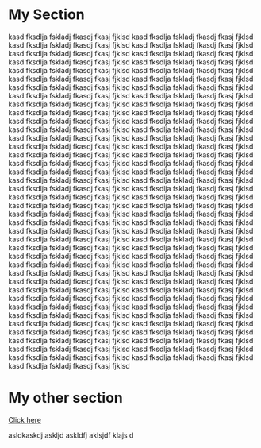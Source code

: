 # My Section
kasd fksdlja fskladj fkasdj fkasj fjklsd 
kasd fksdlja fskladj fkasdj fkasj fjklsd 
kasd fksdlja fskladj fkasdj fkasj fjklsd 
kasd fksdlja fskladj fkasdj fkasj fjklsd 
kasd fksdlja fskladj fkasdj fkasj fjklsd 
kasd fksdlja fskladj fkasdj fkasj fjklsd 
kasd fksdlja fskladj fkasdj fkasj fjklsd 
kasd fksdlja fskladj fkasdj fkasj fjklsd 
kasd fksdlja fskladj fkasdj fkasj fjklsd 
kasd fksdlja fskladj fkasdj fkasj fjklsd 
kasd fksdlja fskladj fkasdj fkasj fjklsd 
kasd fksdlja fskladj fkasdj fkasj fjklsd 
kasd fksdlja fskladj fkasdj fkasj fjklsd 
kasd fksdlja fskladj fkasdj fkasj fjklsd 
kasd fksdlja fskladj fkasdj fkasj fjklsd 
kasd fksdlja fskladj fkasdj fkasj fjklsd 
kasd fksdlja fskladj fkasdj fkasj fjklsd 
kasd fksdlja fskladj fkasdj fkasj fjklsd 
kasd fksdlja fskladj fkasdj fkasj fjklsd 
kasd fksdlja fskladj fkasdj fkasj fjklsd 
kasd fksdlja fskladj fkasdj fkasj fjklsd 
kasd fksdlja fskladj fkasdj fkasj fjklsd 
kasd fksdlja fskladj fkasdj fkasj fjklsd 
kasd fksdlja fskladj fkasdj fkasj fjklsd 
kasd fksdlja fskladj fkasdj fkasj fjklsd 
kasd fksdlja fskladj fkasdj fkasj fjklsd 
kasd fksdlja fskladj fkasdj fkasj fjklsd 
kasd fksdlja fskladj fkasdj fkasj fjklsd 
kasd fksdlja fskladj fkasdj fkasj fjklsd 
kasd fksdlja fskladj fkasdj fkasj fjklsd 
kasd fksdlja fskladj fkasdj fkasj fjklsd 
kasd fksdlja fskladj fkasdj fkasj fjklsd 
kasd fksdlja fskladj fkasdj fkasj fjklsd 
kasd fksdlja fskladj fkasdj fkasj fjklsd 
kasd fksdlja fskladj fkasdj fkasj fjklsd 
kasd fksdlja fskladj fkasdj fkasj fjklsd 
kasd fksdlja fskladj fkasdj fkasj fjklsd 
kasd fksdlja fskladj fkasdj fkasj fjklsd 
kasd fksdlja fskladj fkasdj fkasj fjklsd 
kasd fksdlja fskladj fkasdj fkasj fjklsd 
kasd fksdlja fskladj fkasdj fkasj fjklsd 
kasd fksdlja fskladj fkasdj fkasj fjklsd 
kasd fksdlja fskladj fkasdj fkasj fjklsd 
kasd fksdlja fskladj fkasdj fkasj fjklsd 
kasd fksdlja fskladj fkasdj fkasj fjklsd 
kasd fksdlja fskladj fkasdj fkasj fjklsd 
kasd fksdlja fskladj fkasdj fkasj fjklsd 
kasd fksdlja fskladj fkasdj fkasj fjklsd 
kasd fksdlja fskladj fkasdj fkasj fjklsd 
kasd fksdlja fskladj fkasdj fkasj fjklsd 
kasd fksdlja fskladj fkasdj fkasj fjklsd 
kasd fksdlja fskladj fkasdj fkasj fjklsd 
kasd fksdlja fskladj fkasdj fkasj fjklsd 
kasd fksdlja fskladj fkasdj fkasj fjklsd 
kasd fksdlja fskladj fkasdj fkasj fjklsd 
kasd fksdlja fskladj fkasdj fkasj fjklsd 
kasd fksdlja fskladj fkasdj fkasj fjklsd 
kasd fksdlja fskladj fkasdj fkasj fjklsd 
kasd fksdlja fskladj fkasdj fkasj fjklsd 
kasd fksdlja fskladj fkasdj fkasj fjklsd 
kasd fksdlja fskladj fkasdj fkasj fjklsd 
kasd fksdlja fskladj fkasdj fkasj fjklsd 
kasd fksdlja fskladj fkasdj fkasj fjklsd 
kasd fksdlja fskladj fkasdj fkasj fjklsd 
kasd fksdlja fskladj fkasdj fkasj fjklsd 
kasd fksdlja fskladj fkasdj fkasj fjklsd 
kasd fksdlja fskladj fkasdj fkasj fjklsd 
kasd fksdlja fskladj fkasdj fkasj fjklsd 
kasd fksdlja fskladj fkasdj fkasj fjklsd 
kasd fksdlja fskladj fkasdj fkasj fjklsd 
kasd fksdlja fskladj fkasdj fkasj fjklsd 
kasd fksdlja fskladj fkasdj fkasj fjklsd 
kasd fksdlja fskladj fkasdj fkasj fjklsd 
kasd fksdlja fskladj fkasdj fkasj fjklsd 
kasd fksdlja fskladj fkasdj fkasj fjklsd 
kasd fksdlja fskladj fkasdj fkasj fjklsd 
kasd fksdlja fskladj fkasdj fkasj fjklsd 
kasd fksdlja fskladj fkasdj fkasj fjklsd 
kasd fksdlja fskladj fkasdj fkasj fjklsd 

# My other section
[Click here](#my-section)

asldkaskdj askljd askldfj aklsjdf klajs d
